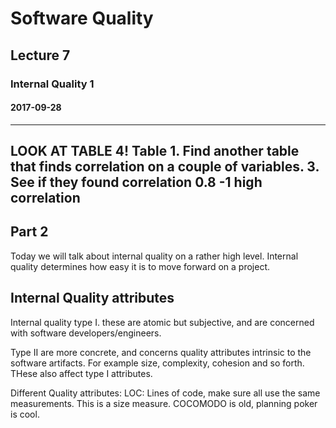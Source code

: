 # Software Quality
## Lecture 7
### Internal Quality 1
#### 2017-09-28
----------
LOOK AT TABLE 4!
Table 1. Find another table that finds correlation on a couple of variables.
3. See if they found correlation
0.8 -1 high correlation
-------
## Part 2
Today we will talk about internal quality on a rather high level.
Internal quality determines how easy it is to move forward on a project.

## Internal Quality attributes

Internal quality type I. these are atomic but subjective, and are concerned with software developers/engineers.

Type II are more concrete, and concerns quality attributes intrinsic to the software artifacts. For example size, complexity, cohesion and so forth. THese also affect type I attributes.

Different Quality attributes:
LOC: Lines of code, make sure all use the same measurements. This is a size measure. COCOMODO is old, planning poker is cool. 
